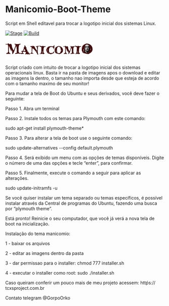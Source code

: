 # Manicomio-Boot-Theme
Script em Shell editavel para trocar a logotipo inicial dos sistemas Linux.

[![Stage](https://img.shields.io/badge/Release-Stable-brightgreen.svg)]()
[![Build](https://img.shields.io/badge/Supported_OS-Linux-orange.svg)]()


<img src="https://raw.githubusercontent.com/gorpo/Manicomio-Boot-Theme/master/manicomio/boot.png" width="55%"></img>

Script criado com intuito de trocar a logotipo inicial dos sistemas operacionais linux.
Basta ir na pasta de imagens apos o download e editar as imagens la dentro, o tamanho nao importa desde que esteja de acordo com o tamanho maximo de seu monitor!

Para mudar a tela de Boot do Ubuntu e seus derivados, você deve fazer o seguinte:

Passo 1. Abra um terminal 

Passo 2. Instale todos os temas para Plymouth com este comando:

sudo apt-get install plymouth-theme*

Passo 3. Para alterar a tela de boot use o seguinte comando:

sudo update-alternatives --config default.plymouth

Passo 4. Será exibido um menu com as opções de temas disponíveis. Digite o número de uma das opções e tecle “enter”, para confirmar.


Passo 5. Finalmente, execute o comando a seguir para aplicar as alterações.

sudo update-initramfs -u

Se você quiser instalar um tema separado ou temas específicos, é possível instalar através da Central de programas do Ubuntu, fazendo uma busca por “plymouth theme”.

Está pronto! Reinicie o seu computador, que você já verá a nova tela de boot na inicialização.

Instalação do tema manicomio:

 1 - baixar os arquivos

 2 - editar as imagens dentro da pasta

 3 - dar permissao para o installer: chmod 777 installer.sh

 4 - executar o installer como root: sudo ./installer.sh

 
Caso queiram conferir um pouco mais de meu projeto acessem:
httṕs:// tcxsproject.com.br

Contato telegram @GorpoOrko
